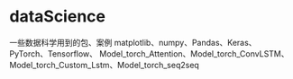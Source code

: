 # dataScience
一些数据科学用到的包、案例 matplotlib、numpy、Pandas、Keras、PyTorch、Tensorflow、
Model_torch_Attention、Model_torch_ConvLSTM、Model_torch_Custom_Lstm、Model_torch_seq2seq

